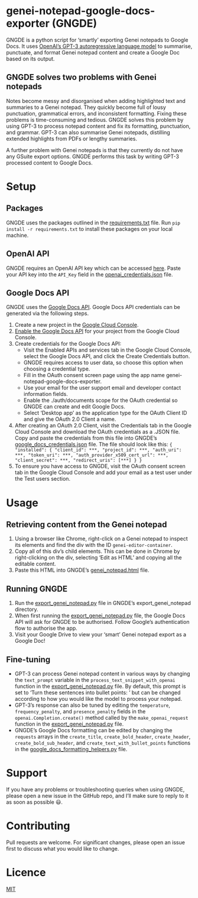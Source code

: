 # genei-notepad-google-docs-exporter (GNGDE)
GNGDE is a python script for ‘smartly’ exporting Genei notepads to Google Docs. It uses [OpenAI’s GPT-3 autoregressive language model](https://openai.com/blog/gpt-3-apps/) to summarise, punctuate, and format Genei notepad content and create a Google Doc based on its output. 

## GNGDE solves two problems with Genei notepads
Notes become messy and disorganised when adding highlighted text and summaries to a Genei notepad. They quickly become full of lousy punctuation, grammatical errors, and inconsistent formatting. Fixing these problems is time-consuming and tedious. GNGDE solves this problem by using GPT-3 to process notepad content and fix its formatting, punctuation, and grammar. GPT-3 can also summarise Genei notepads, distilling extended highlights from PDFs or lengthy summaries. 

A further problem with Genei notepads is that they currently do not have any GSuite export options. GNGDE performs this task by writing GPT-3 processed content to Google Docs. 

# Setup
## Packages
GNGDE uses the packages outlined in the [requirements.txt](requirements.txt) file. Run `pip install -r requirements.txt` to install these packages on your local machine.

## OpenAI API
GNGDE requires an OpenAI API key which can be accessed [here](https://beta.openai.com/account/api-keys). Paste your API key into the `API_Key` field in the [openai_credentials.json](openai_credentials.json) file.

## Google Docs API
GNGDE uses the [Google Docs API](https://developers.google.com/docs/api). Google Docs API credentials can be generated via the following steps. 
1. Create a new project in the [Google Cloud Console](https://console.cloud.google.com/).
2. [Enable the Google Docs API](https://console.cloud.google.com/apis/library/docs.googleapis.com) for your project from the Google Cloud Console. 
3. Create credentials for the Google Docs API:
    - Visit the Enabled APIs and services tab in the Google Cloud Console, select the Google Docs API, and click the Create Credentials button. 
    - GNGDE requires access to user data, so choose this option when choosing a credential type. 
    - Fill in the OAuth consent screen page using the app name genei-notepad-google-docs-exporter. 
    - Use your email for the user support email and developer contact information fields. 
    - Enable the ./auth/documents scope for the OAuth credential so GNGDE can create and edit Google Docs. 
    - Select ‘Desktop app’ as the application type for the OAuth Client ID and give the OAuth 2.0 Client a name. 
4. After creating an OAuth 2.0 Client, visit the Credentials tab in the Google Cloud Console and download the OAuth credentials as a .JSON file. Copy and paste the credentials from this file into GNGDE’s [google_docs_credentials.json](google_docs_credentials.json) file. The file should look like this:
`{
  "installed": {
    "client_id": ***,
    "project_id": ***,
    "auth_uri": ***,
    "token_uri": ***,
    "auth_provider_x509_cert_url": ***,
    "client_secret": ***,
    "redirect_uris": [***]
  }
}`
5. To ensure you have access to GNGDE, visit the OAuth consent screen tab in the Google Cloud Console and add your email as a test user under the Test users section. 

# Usage
## Retrieving content from the Genei notepad
1. Using a browser like Chrome, right-click on a Genei notepad to inspect its elements and find the div with the ID `genei-editor-container`. 
2. Copy all of this div’s child elements. This can be done in Chrome by right-clicking on the div, selecting ‘Edit as HTML’ and copying all the editable content. 
3. Paste this HTML into GNGDE’s [genei_notepad.html](genei_notepad.html) file. 

## Running GNGDE
1. Run the [export_genei_notepad.py](export_genei_notepad.py) file in GNGDE’s export_genei_notepad directory.
2. When first running the [export_genei_notepad.py](export_genei_notepad.py) file, the Google Docs API will ask for GNGDE to be authorised. Follow Google’s authentication flow to authorise the app. 
3. Visit your Google Drive to view your ‘smart’ Genei notepad export as a Google Doc!

## Fine-tuning
- GPT-3 can process Genei notepad content in various ways by changing the `text_prompt` variable in the `process_text_snippet_with_openai` function in the [export_genei_notepad.py](export_genei_notepad.py) file. By default, this prompt is set to ‘Turn these sentences into bullet points: ’ but can be changed according to how you would like the model to process your notepad. 
- GPT-3’s response can also be tuned by editing the `temperature`, `frequency_penalty`, and `presence_penalty` fields in the `openai.Completion.create()` method called by the `make_openai_request` function in the [export_genei_notepad.py](export_genei_notepad.py) file. 
- GNGDE’s Google Docs formatting can be edited by changing the `requests` arrays in the `create_title`, `create_bold_header`, `create_header`, `create_bold_sub_header`, and `create_text_with_bullet_points` functions in the [google_docs_formatting_helpers.py](google_docs_formatting_helpers.py) file. 

# Support
If you have any problems or troubleshooting queries when using GNGDE, please open a new issue in the GitHub repo, and I’ll make sure to reply to it as soon as possible 😃.

# Contributing
Pull requests are welcome. For significant changes, please open an issue first to discuss what you would like to change.

# Licence
[MIT](https://choosealicense.com/licenses/mit/)







